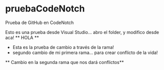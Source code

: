 # pruebaCodeNotch
Prueba de GitHub en CodeNotch

Esto es una prueba desde Visual Studio... abro el folder, y modifico desde aca!
** HOLA **
- Esta es la prueba de cambio a través de la rama! 
- segundo cambio de mi primera rama... para crear conflicto de la vida!

** Cambio en la segunda rama que nos dará conflictos**
